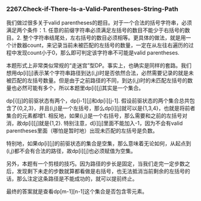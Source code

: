 ### 2267.Check-if-There-Is-a-Valid-Parentheses-String-Path

我们做过很多关于valid parentheses的题目。对于一个合法的括号字符串，必须满足两个条件：1. 任意的前缀字符串必须满足左括号的数目不能少于右括号的数目。2. 整个字符串结尾处，左右括号的数目必须相等。更具体的做法，就是用一个计数器count，来记录当前未被匹配的左括号的数量，一定在从左往右遍历的过程中发现count小于0，那么即可判定该字符串不可能是valid parentheses.

本题形式上非常类似常规的“走迷宫”型DP。事实上，也确实是同样的套路。我们想用dp[i][j]表示某个字符串路径到达(i,j)时是否依然合法，必然需要记录的就是未被匹配的左括号数量。但是由于之前路径的不同，到达(i,j)时的未匹配左括号的数量也必然可能有多个，所以本题里dp[i][j]其实是一个集合。

dp[i][j]的前驱状态有两个，dp[i-1][j]和dp[i][j-1]. 假设前驱状态的两个集合总共包含了{0,2,3}，并且(i,j)是一个左括号，那么dp[i][j]就可以是{1,3,4}，也就是将前者集合的元素都增1. 相反地，如果(i,j)是一个右括号，那么需要和之前的左括号对消，故dp[i][j]就是{1,2}. 特别注意，d[i][j]里面不能加入-1，因为不会有valid parentheses里面（哪怕是暂时地）出现未匹配的左括号是负数。

特别地，如果dp[i][j]的前驱状态的集合是空集，那么意味着无论如何，从起点到(i,j)都不会有合法的路径，故dp[i][j]也必须赋值为空集。

另外，本题有一个剪枝的技巧。因为路径的步长是固定，当我们走完一定步数之后，发现剩下未走的步数就算都看做是右括号，也无法抵消当前剩余的左括号的话，那么注定这条路径是不能成功的，就可以提前终止。

最终的答案就是查看dp[m-1][n-1]这个集合是否包含零元素。
